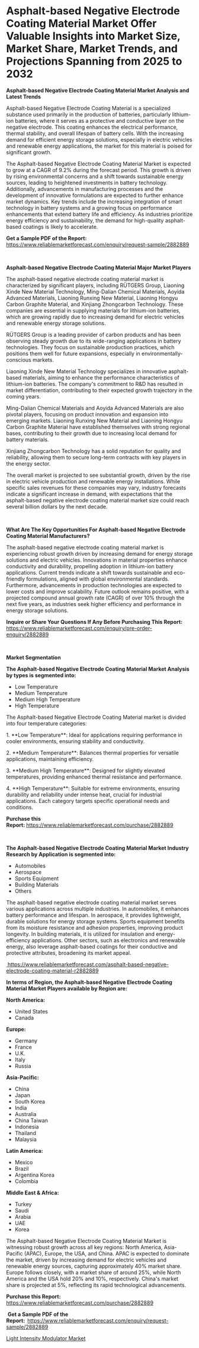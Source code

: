 <p><h1>Asphalt-based Negative Electrode Coating Material Market Offer Valuable Insights into Market Size, Market Share, Market Trends, and Projections Spanning from 2025 to 2032</h1></p><p><strong>Asphalt-based Negative Electrode Coating Material Market Analysis and Latest Trends</strong></p>
<p><p>Asphalt-based Negative Electrode Coating Material is a specialized substance used primarily in the production of batteries, particularly lithium-ion batteries, where it serves as a protective and conductive layer on the negative electrode. This coating enhances the electrical performance, thermal stability, and overall lifespan of battery cells. With the increasing demand for efficient energy storage solutions, especially in electric vehicles and renewable energy applications, the market for this material is poised for significant growth.</p><p>The Asphalt-based Negative Electrode Coating Material Market is expected to grow at a CAGR of 9.2% during the forecast period. This growth is driven by rising environmental concerns and a shift towards sustainable energy sources, leading to heightened investments in battery technology. Additionally, advancements in manufacturing processes and the development of innovative formulations are expected to further enhance market dynamics. Key trends include the increasing integration of smart technology in battery systems and a growing focus on performance enhancements that extend battery life and efficiency. As industries prioritize energy efficiency and sustainability, the demand for high-quality asphalt-based coatings is likely to accelerate.</p></p>
<p><strong>Get a Sample PDF of the Report:&nbsp;</strong> <a href="https://www.reliablemarketforecast.com/enquiry/request-sample/2882889?utm_campaign=3386&utm_medium=2&utm_source=Github&utm_content=ia&utm_term=13032025&utm_id=asphalt-based-negative-electrode-coating-material">https://www.reliablemarketforecast.com/enquiry/request-sample/2882889</a></p>
<p>&nbsp;</p>
<p><strong>Asphalt-based Negative Electrode Coating Material Major Market Players</strong></p>
<p><p>The asphalt-based negative electrode coating material market is characterized by significant players, including RÜTGERS Group, Liaoning Xinde New Material Technology, Ming-Dalian Chemical Materials, Aoyida Advanced Materials, Liaoning Runxing New Material, Liaoning Hongyu Carbon Graphite Material, and Xinjiang Zhongcarbon Technology. These companies are essential in supplying materials for lithium-ion batteries, which are growing rapidly due to increasing demand for electric vehicles and renewable energy storage solutions.</p><p>RÜTGERS Group is a leading provider of carbon products and has been observing steady growth due to its wide-ranging applications in battery technologies. They focus on sustainable production practices, which positions them well for future expansions, especially in environmentally-conscious markets.</p><p>Liaoning Xinde New Material Technology specializes in innovative asphalt-based materials, aiming to enhance the performance characteristics of lithium-ion batteries. The company's commitment to R&D has resulted in market differentiation, contributing to their expected growth trajectory in the coming years.</p><p>Ming-Dalian Chemical Materials and Aoyida Advanced Materials are also pivotal players, focusing on product innovation and expansion into emerging markets. Liaoning Runxing New Material and Liaoning Hongyu Carbon Graphite Material have established themselves with strong regional bases, contributing to their growth due to increasing local demand for battery materials.</p><p>Xinjiang Zhongcarbon Technology has a solid reputation for quality and reliability, allowing them to secure long-term contracts with key players in the energy sector.</p><p>The overall market is projected to see substantial growth, driven by the rise in electric vehicle production and renewable energy installations. While specific sales revenues for these companies may vary, industry forecasts indicate a significant increase in demand, with expectations that the asphalt-based negative electrode coating material market size could reach several billion dollars by the next decade.</p></p>
<p>&nbsp;</p>
<p><strong>What Are The Key Opportunities For Asphalt-based Negative Electrode Coating Material Manufacturers?</strong></p>
<p><p>The asphalt-based negative electrode coating material market is experiencing robust growth driven by increasing demand for energy storage solutions and electric vehicles. Innovations in material properties enhance conductivity and durability, propelling adoption in lithium-ion battery applications. Current trends indicate a shift towards sustainable and eco-friendly formulations, aligned with global environmental standards. Furthermore, advancements in production technologies are expected to lower costs and improve scalability. Future outlook remains positive, with a projected compound annual growth rate (CAGR) of over 10% through the next five years, as industries seek higher efficiency and performance in energy storage solutions.</p></p>
<p><strong>Inquire or Share Your Questions If Any Before Purchasing This Report:</strong> <a href="https://www.reliablemarketforecast.com/enquiry/pre-order-enquiry/2882889?utm_campaign=3386&utm_medium=2&utm_source=Github&utm_content=ia&utm_term=13032025&utm_id=asphalt-based-negative-electrode-coating-material">https://www.reliablemarketforecast.com/enquiry/pre-order-enquiry/2882889</a></p>
<p>&nbsp;</p>
<p><strong>Market Segmentation</strong></p>
<p><strong>The Asphalt-based Negative Electrode Coating Material Market Analysis by types is segmented into:</strong></p>
<p><ul><li>Low Temperature</li><li>Medium Temperature</li><li>Medium High Temperature</li><li>High Temperature</li></ul></p>
<p><p>The Asphalt-based Negative Electrode Coating Material market is divided into four temperature categories: </p><p>1. **Low Temperature**: Ideal for applications requiring performance in cooler environments, ensuring stability and conductivity.</p><p>2. **Medium Temperature**: Balances thermal properties for versatile applications, maintaining efficiency.</p><p>3. **Medium High Temperature**: Designed for slightly elevated temperatures, providing enhanced thermal resistance and performance.</p><p>4. **High Temperature**: Suitable for extreme environments, ensuring durability and reliability under intense heat, crucial for industrial applications. Each category targets specific operational needs and conditions.</p></p>
<p><strong>Purchase this Report:&nbsp;</strong><a href="https://www.reliablemarketforecast.com/purchase/2882889?utm_campaign=3386&utm_medium=2&utm_source=Github&utm_content=ia&utm_term=13032025&utm_id=asphalt-based-negative-electrode-coating-material">https://www.reliablemarketforecast.com/purchase/2882889</a></p>
<p>&nbsp;</p>
<p><strong>The Asphalt-based Negative Electrode Coating Material Market Industry Research by Application is segmented into:</strong></p>
<p><ul><li>Automobiles</li><li>Aerospace</li><li>Sports Equipment</li><li>Building Materials</li><li>Others</li></ul></p>
<p><p>The asphalt-based negative electrode coating material market serves various applications across multiple industries. In automobiles, it enhances battery performance and lifespan. In aerospace, it provides lightweight, durable solutions for energy storage systems. Sports equipment benefits from its moisture resistance and adhesion properties, improving product longevity. In building materials, it is utilized for insulation and energy-efficiency applications. Other sectors, such as electronics and renewable energy, also leverage asphalt-based coatings for their conductive and protective attributes, broadening its market appeal.</p></p>
<p><a href="https://www.reliablemarketforecast.com/asphalt-based-negative-electrode-coating-material-r2882889?utm_campaign=3386&utm_medium=2&utm_source=Github&utm_content=ia&utm_term=13032025&utm_id=asphalt-based-negative-electrode-coating-material">&nbsp;https://www.reliablemarketforecast.com/asphalt-based-negative-electrode-coating-material-r2882889</a></p>
<p><strong>In terms of Region, the Asphalt-based Negative Electrode Coating Material Market Players available by Region are:</strong></p>
<p>
    <p> <strong> North America: </strong>
        <ul>
            <li>United States</li>
            <li>Canada</li>
        </ul>
        </p> 
    <p> <strong> Europe: </strong>
        <ul>
            <li>Germany</li>
            <li>France</li>
            <li>U.K.</li>
            <li>Italy</li>
            <li>Russia</li>
        </ul>
        </p> 
    <p> <strong> Asia-Pacific: </strong>
        <ul>
            <li>China</li>
            <li>Japan</li>
            <li>South Korea</li>
            <li>India</li>
            <li>Australia</li>
            <li>China Taiwan</li>
            <li>Indonesia</li>
            <li>Thailand</li>
            <li>Malaysia</li>
        </ul>
        </p> 
    <p> <strong> Latin America: </strong>
        <ul>
            <li>Mexico</li>
            <li>Brazil</li>
            <li>Argentina Korea</li>
            <li>Colombia</li>
        </ul>
        </p> 
    <p> <strong> Middle East & Africa: </strong>
        <ul>
            <li>Turkey</li>
            <li>Saudi</li>
            <li>Arabia</li>
            <li>UAE</li>
            <li>Korea</li>
        </ul>
    </p>
    </p>
<p><p>The Asphalt-based Negative Electrode Coating Material Market is witnessing robust growth across all key regions: North America, Asia-Pacific (APAC), Europe, the USA, and China. APAC is expected to dominate the market, driven by increasing demand for electric vehicles and renewable energy sources, capturing approximately 40% market share. Europe follows closely, with a market share of around 25%, while North America and the USA hold 20% and 10%, respectively. China's market share is projected at 5%, reflecting its rapid technological advancements.</p></p>
<p><strong>Purchase this Report: </strong><a href="https://www.reliablemarketforecast.com/purchase/2882889?utm_campaign=3386&utm_medium=2&utm_source=Github&utm_content=ia&utm_term=13032025&utm_id=asphalt-based-negative-electrode-coating-material">https://www.reliablemarketforecast.com/purchase/2882889</a></p>
<p>&nbsp;<strong>Get a Sample PDF of the Report:&nbsp;&nbsp;</strong><a href="https://www.reliablemarketforecast.com/enquiry/request-sample/2882889?utm_campaign=3386&utm_medium=2&utm_source=Github&utm_content=ia&utm_term=13032025&utm_id=asphalt-based-negative-electrode-coating-material">https://www.reliablemarketforecast.com/enquiry/request-sample/2882889</a></p>
<p><strong></strong></p>
<p><p><a href="https://github.com/mudgeadamsvx/Market-Research-Report-List-1/blob/main/light-intensity-modulator-market.md?utm_campaign=3386&utm_medium=2&utm_source=Github&utm_content=ia&utm_term=13032025&utm_id=asphalt-based-negative-electrode-coating-material">Light Intensity Modulator Market</a></p></p>